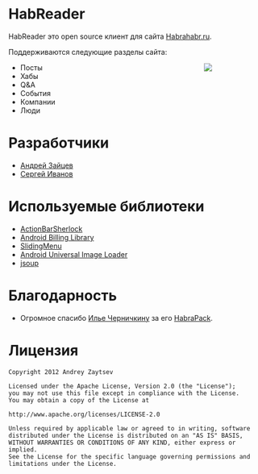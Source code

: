 HabReader
=========

HabReader это open source клиент для сайта [Habrahabr.ru](http://habrahabr.ru).

Поддерживаются следующие разделы сайта:

<a href="https://play.google.com/store/apps/details?id=net.meiolania.apps.habrahabr"><img src="http://www.android.com/images/brand/get_it_on_play_logo_large.png" align="right" style="margin: 0 100px 0 0;" /></a>

- Посты
- Хабы
- Q&A
- События
- Компании
- Люди


Разработчики
===========

- [Андрей Зайцев](http://habrahabr.ru/users/aeinsam/)
- [Сергей Иванов](http://habrahabr.ru/users/Falcon5F/)


Используемые библиотеки
=======================

- [ActionBarSherlock](https://github.com/JakeWharton/ActionBarSherlock)
- [Android Billing Library](https://github.com/robotmedia/AndroidBillingLibrary)
- [SlidingMenu](https://github.com/AEinsam/SlidingMenu)
- [Android Universal Image Loader](https://github.com/nostra13/Android-Universal-Image-Loader)
- [jsoup](https://github.com/jhy/jsoup)


Благодарность
=============

- Огромное спасибо [Илье Черничкину](http://habrahabr.ru/users/INCWADRA/) за его [HabraPack](https://github.com/Incwadra/HabraPack).


Лицензия
========

	Copyright 2012 Andrey Zaytsev
	
	Licensed under the Apache License, Version 2.0 (the "License");
	you may not use this file except in compliance with the License.
	You may obtain a copy of the License at
	
	http://www.apache.org/licenses/LICENSE-2.0
	
	Unless required by applicable law or agreed to in writing, software
	distributed under the License is distributed on an "AS IS" BASIS,
	WITHOUT WARRANTIES OR CONDITIONS OF ANY KIND, either express or implied.
	See the License for the specific language governing permissions and limitations under the License.
